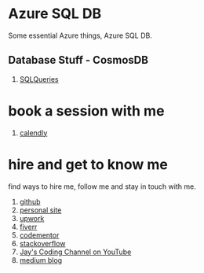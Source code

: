 # Azure SQL DB

Some essential Azure things, Azure SQL DB.

## Database Stuff - CosmosDB

1. [SQLQueries](SQLQueries)

# book a session with me

1. [calendly](https://calendly.com/jaycodingtutor/30min)

# hire and get to know me

find ways to hire me, follow me and stay in touch with me.

1. [github](https://github.com/Jay-study-nildana)
1. [personal site](https://thechalakas.com)
1. [upwork](https://www.upwork.com/fl/vijayasimhabr)
1. [fiverr](https://www.fiverr.com/jay_codeguy)
1. [codementor](https://www.codementor.io/@vijayasimhabr)
1. [stackoverflow](https://stackoverflow.com/users/5338888/jay)
1. [Jay's Coding Channel on YouTube](https://www.youtube.com/channel/UCJJVulg4J7POMdX0veuacXw/)
1. [medium blog](https://medium.com/@vijayasimhabr)